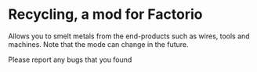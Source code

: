 # Recycling, a mod for Factorio
Allows you to smelt metals from the end-products such as wires, tools and machines.
Note that the mode can change in the future.

Please report any bugs that you found